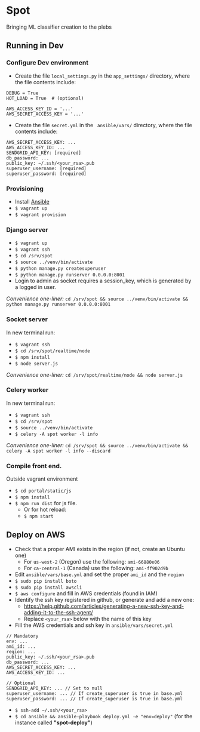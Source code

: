 # Spot
Bringing ML classifier creation to the plebs

## Running in Dev

### Configure Dev environment
- Create the file `local_settings.py` in the `app_settings/` directory, where the file contents include:
```
DEBUG = True
HOT_LOAD = True  # (optional)

AWS_ACCESS_KEY_ID = '...'
AWS_SECRET_ACCESS_KEY = '...'
```
- Create the file `secret.yml` in the ` ansible/vars/` directory, where the file contents include:
```
AWS_SECRET_ACCESS_KEY: ...
AWS_ACCESS_KEY_ID: ...
SENDGRID_API_KEY: [required]
db_password: ...
public_key: ~/.ssh/<your_rsa>.pub
superuser_username: [required]
superuser_password: [required]
```

### Provisioning
- Install [Ansible](http://docs.ansible.com/ansible/intro_installation.html)
- `$ vagrant up`
- `$ vagrant provision`

### Django server
- `$ vagrant up`
- `$ vagrant ssh`
- `$ cd /srv/spot`
- `$ source ../venv/bin/activate`
- `$ python manage.py createsuperuser`
- `$ python manage.py runserver 0.0.0.0:8001`
- Login to admin as socket requires a session_key, which is generated by a logged in user.

_Convenience one-liner:_ `cd /srv/spot && source ../venv/bin/activate && python manage.py runserver 0.0.0.0:8001`

### Socket server
In new terminal run:
- `$ vagrant ssh`
- `$ cd /srv/spot/realtime/node`
- `$ npm install`
- `$ node server.js`

_Convenience one-liner:_ `cd /srv/spot/realtime/node && node server.js`

### Celery worker
In new terminal run:
- `$ vagrant ssh`
- `$ cd /srv/spot`
- `$ source ../venv/bin/activate`
- `$ celery -A spot worker -l info`

_Convenience one-liner:_ `cd /srv/spot && source ../venv/bin/activate && celery -A spot worker -l info --discard`

### Compile front end.
Outside vagrant environment
- `$ cd portal/static/js`
- `$ npm install`
- `$ npm run dist` for js file.
    - Or for hot reload:
    - `$ npm start`

## Deploy on AWS
- Check that a proper AMI exists in the region (if not, create an Ubuntu one)
    - For `us-west-2` (Oregon) use the following: `ami-66880e06`
    - For `ca-central-1` (Canada) use the following: `ami-ff902d9b`
- Edit `ansible/vars/base.yml` and set the proper `ami_id` and the `region`
- `$ sudo pip install boto`
- `$ sudo pip install awscli`
- `$ aws configure` and fill in AWS credentials (found in IAM)
- Identify the ssh key registered in github, or generate and add a new one:
    - https://help.github.com/articles/generating-a-new-ssh-key-and-adding-it-to-the-ssh-agent/
    - Replace `<your_rsa>` below with the name of this key
- Fill the AWS credentials and ssh key in `ansible/vars/secret.yml`

```
// Mandatory
env: ...
ami_id: ...
region: ...
public_key: ~/.ssh/<your_rsa>.pub
db_password: ...
AWS_SECRET_ACCESS_KEY: ...
AWS_ACCESS_KEY_ID: ...

// Optional
SENDGRID_API_KEY: ... // Set to null
superuser_username: ... // If create_superuser is true in base.yml
superuser_password: ... // If create_superuser is true in base.yml
```

- `$ ssh-add ~/.ssh/<your_rsa>`
- `$ cd ansible && ansible-playbook deploy.yml -e "env=deploy"` (for the instance called __"spot-deploy"__)
